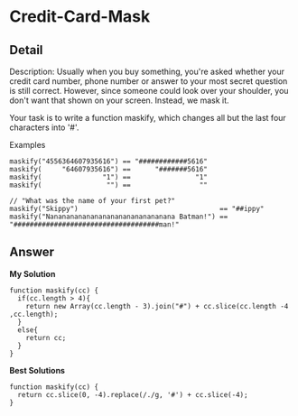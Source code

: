 # Credit-Card-Mask
## Detail
Description:
Usually when you buy something, you're asked whether your credit card number, phone number or answer to your most secret question is still correct. However, since someone could look over your shoulder, you don't want that shown on your screen. Instead, we mask it.

Your task is to write a function maskify, which changes all but the last four characters into '#'.

Examples
```
maskify("4556364607935616") == "############5616"
maskify(     "64607935616") ==      "#######5616"
maskify(               "1") ==                "1"
maskify(                "") ==                 ""

// "What was the name of your first pet?"
maskify("Skippy")                                   == "##ippy"
maskify("Nananananananananananananananana Batman!") == "####################################man!"
```
## Answer
**My Solution**
```
function maskify(cc) {
  if(cc.length > 4){
    return new Array(cc.length - 3).join("#") + cc.slice(cc.length -4 ,cc.length);
  }
  else{
    return cc;
  }
}
```
**Best Solutions**
```
function maskify(cc) {
  return cc.slice(0, -4).replace(/./g, '#') + cc.slice(-4);
}
```